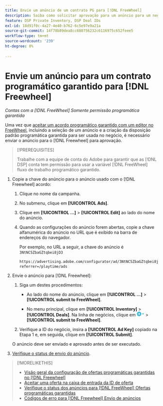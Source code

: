 ```yaml
---
title: Envie um anúncio de um contrato PG para [!DNL FreeWheel]
description: Saiba como solicitar aprovação para um anúncio para um negócio programático garantido com um editor no [!DNL Freewheel].
feature: DSP Private Inventory, DSP Deal IDs
exl-id: 18d91f0c-4a27-4e40-b762-6c5e97e9a21a
source-git-commit: 14f78b89dea8cc680756232c6116975c652feee5
workflow-type: tm+mt
source-wordcount: '239'
ht-degree: 0%

---
```


# Envie um anúncio para um contrato programático garantido para [!DNL Freewheel]

*Contas com a [!DNL FreeWheel] Somente permissão programática garantida*

Uma vez que [aceitar um acordo programático garantido com um editor no FreeWheel](#programmatic-guaranteed-set-up.md#pg-setup-deal-id-inbox), incluindo a seleção de um anúncio e a criação da disposição padrão programática garantida para ser usada no negócio, é necessário enviar o anúncio para o [!DNL Freewheel] para aprovação.

>[!PREREQUISITES]
>
>Trabalhe com a equipe de conta do Adobe para garantir que as [!DNL DSP] conta tem permissão para usar a variável [!DNL FreeWheel] fluxo de trabalho programático garantido.

1. Copie a chave do anúncio para o anúncio usado com o [!DNL Freewheel] acordo:

   1. Clique no nome da campanha.

   1. No submenu, clique em **[!UICONTROL Ads]**.

   1. Clique em  **[!UICONTROL ...]** > **[!UICONTROL Edit]** ao lado do nome do anúncio.

   1. Quando as configurações do anúncio forem abertas, copie a chave alfanumérica do anúncio no URL que é exibido na barra de endereços do navegador.

      Por exemplo, no URL a seguir, a chave do anúncio é `3NtNC5ZbaGZtqbei8jD3`

      ```
      https://advertising.adobe.com/configurator/ad/3NtNC5ZbaGZtqbei8jD3?referrer=/playtime/ads
      ```

1. Envie o anúncio para [!DNL Freewheel]:

   1. Siga um destes procedimentos:

      * Ao lado do nome do anúncio, clique em  **[!UICONTROL ...]** > **[!UICONTROL submit to FreeWheel]**.

      * No menu principal, clique em **[!UICONTROL Inventory]** > **[!UICONTROL Deals]**. Na linha de negócios, clique em ![Menu Opções](/help/dsp/assets/options-menu.png) > **[!UICONTROL submit to FreeWheel]**.
   1. Verifique a ID do negócio, insira a **[!UICONTROL Ad Key]** copiado na Etapa 1 e, em seguida, clique em **[!UICONTROL Submit]**.

   O anúncio deve ser enviado e aprovado antes de ser executado.

1. [Verifique o status de envio do anúncio](freewheel-check-status.md).

>[!MORELIKETHIS]
>
>* [Visão geral da configuração de ofertas programáticas garantidas no [!DNL Freewheel]](freewheel-overview.md)
>* [Aceitar uma oferta na caixa de entrada da ID de oferta](deal-id-inbox-accept.md)
>* [Verifique o status dos anúncios para [!DNL FreeWheel] Ofertas programáticas garantidas](freewheel-check-status.md)
>* [Códigos de erro para [!DNL Freewheel] Envio de anúncios](freewheel-error-codes.md)

